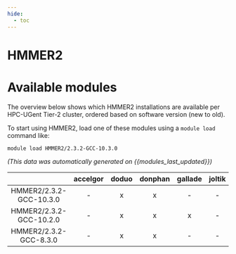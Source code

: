 ```yaml
---
hide:
  - toc
---
```


HMMER2
======

# Available modules


The overview below shows which HMMER2 installations are available per HPC-UGent Tier-2 cluster, ordered based on software version (new to old).

To start using HMMER2, load one of these modules using a `module load` command like:

```shell
module load HMMER2/2.3.2-GCC-10.3.0
```

*(This data was automatically generated on {{modules_last_updated}})*  

| |accelgor|doduo|donphan|gallade|joltik|shinx|
| :---: | :---: | :---: | :---: | :---: | :---: | :---: |
|HMMER2/2.3.2-GCC-10.3.0|-|x|x|-|-|-|
|HMMER2/2.3.2-GCC-10.2.0|-|x|x|x|-|-|
|HMMER2/2.3.2-GCC-8.3.0|-|x|x|-|-|-|
